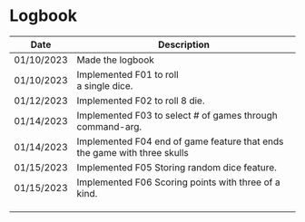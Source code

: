 # Logbook 
| Date       | Description                                                              |
|------------|--------------------------------------------------------------------------|
| 01/10/2023 | Made the logbook                                                         |
| 01/10/2023 | Implemented F01 to roll <br/> a single dice.                             |
| 01/12/2023 | Implemented F02 to roll 8 die.                                           |
| 01/14/2023 | Implemented F03 to select # of games through command-arg.                |
| 01/14/2023 | Implemented F04 end of game feature that ends the game with three skulls |
| 01/15/2023 | Implemented F05 Storing random dice feature.                             |
| 01/15/2023 | Implemented F06 Scoring points with three of a kind.                     |
|            |                                                                          |
|            |                                                                          |
|            |                                                                          |